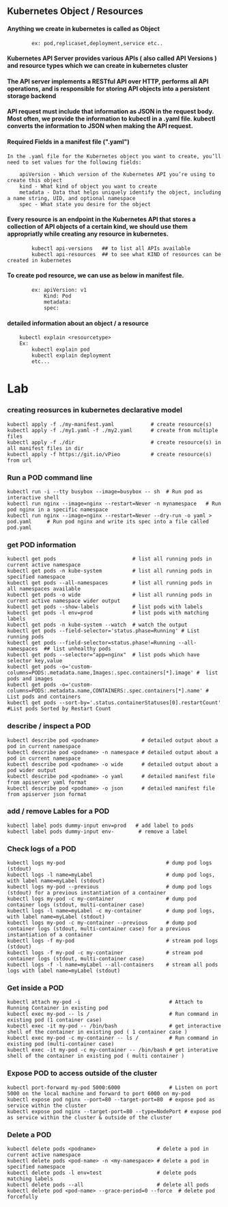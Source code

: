## Kubernetes Object / Resources 

#### Anything we create in kubernetes is called as Object
```
		ex: pod,replicaset,deployment,service etc..
```
#### Kubernetes API Server provides various APIs ( also called API Versions ) and resource types which we can create in kubernetes cluster

#### The API server implements a RESTful API over HTTP, performs all API operations, and is responsible for storing API objects into a persistent storage backend

#### API request must include that information as JSON in the request body. Most often, we provide the information to kubectl in a .yaml file. kubectl converts the information to JSON when making the API request.

#### Required Fields in a manifest file (".yaml")
```
In the .yaml file for the Kubernetes object you want to create, you’ll need to set values for the following fields:

    apiVersion - Which version of the Kubernetes API you’re using to create this object
    kind - What kind of object you want to create
    metadata - Data that helps uniquely identify the object, including a name string, UID, and optional namespace
    spec - What state you desire for the object
```

#### Every resource is an endpoint in the Kubernetes API that stores a collection of API objects of a certain kind, we should use them appropriatly while creating any resource in kubernetes.

```
		kubectl api-versions   ## to list all APIs available 
		kubectl api-resources  ## to see what KIND of resources can be created in kubernetes
```

#### To create pod resource, we can use as below in manifest file.  
```
		ex: apiVersion: v1
		    Kind: Pod
		    metadata:
		    spec:
```
#### detailed information about an object / a resource 
```
	kubectl explain <resourcetype>
	Ex:
	    kubectl explain pod
	    kubectl explain deployment
	    etc...
```

# Lab

### creating reosurces in kubernetes declarative model

```
kubectl apply -f ./my-manifest.yaml            # create resource(s)
kubectl apply -f ./my1.yaml -f ./my2.yaml      # create from multiple files
kubectl apply -f ./dir                         # create resource(s) in all manifest files in dir
kubectl apply -f https://git.io/vPieo          # create resource(s) from url
```

### Run a POD command line
```
kubectl run -i --tty busybox --image=busybox -- sh  # Run pod as interactive shell
kubectl run nginx --image=nginx --restart=Never -n mynamespace   # Run pod nginx in a specific namespace
kubectl run nginx --image=nginx --restart=Never --dry-run -o yaml > pod.yaml     # Run pod nginx and write its spec into a file called pod.yaml
```

### get POD information 
```
kubectl get pods                         # list all running pods in current active namespace
kubectl get pods -n kube-system          # list all running pods in specified namespace
kubectl get pods --all-namespaces        # list all running pods in all namespaces available
kubectl get pods -o wide                 # list all running pods in current active namespace wider output
kubectl get pods --show-labels           # list pods with labels
kubectl get pods -l env=prod             # list pods with matching labels
kubectl get pods -n kube-system --watch  # watch the output
kubectl get pods --field-selector='status.phase=Running' # List running pods
kubectl get pods --field-selector=status.phase!=Running --all-namespaces  ## list unhealthy pods
kubectl get pods --selector="app=nginx"  # list pods which have selector key,value
kubectl get pods -o='custom-columns=PODS:.metadata.name,Images:.spec.containers[*].image' #  list pods and images
kubectl get pods -o='custom-columns=PODS:.metadata.name,CONTAINERS:.spec.containers[*].name' # List pods and containers
kubectl get pods --sort-by='.status.containerStatuses[0].restartCount'   #List pods Sorted by Restart Count
```
### describe / inspect a POD
```
kubectl describe pod <podname>              # detailed output about a pod in current namespace
kubectl describe pod <podname> -n namespace # detailed output about a pod in current namespace
kubectl describe pod <podname> -o wide      # detailed output about a pod wider output
kubectl describe pod <podname> -o yaml      # detailed manifest file from apiserver yaml format
kubectl describe pod <podname> -o json      # detailed manifest file from apiserver json format
```
### add / remove Lables for a POD
```
kubectl label pods dummy-input env=prod   # add label to pods
kubectl label pods dummy-input env-        # remove a label
```
### Check logs of a POD
```
kubectl logs my-pod                                 # dump pod logs (stdout)
kubectl logs -l name=myLabel                        # dump pod logs, with label name=myLabel (stdout)
kubectl logs my-pod --previous                      # dump pod logs (stdout) for a previous instantiation of a container
kubectl logs my-pod -c my-container                 # dump pod container logs (stdout, multi-container case)
kubectl logs -l name=myLabel -c my-container        # dump pod logs, with label name=myLabel (stdout)
kubectl logs my-pod -c my-container --previous      # dump pod container logs (stdout, multi-container case) for a previous instantiation of a container
kubectl logs -f my-pod                              # stream pod logs (stdout)
kubectl logs -f my-pod -c my-container              # stream pod container logs (stdout, multi-container case)
kubectl logs -f -l name=myLabel --all-containers    # stream all pods logs with label name=myLabel (stdout)
```
### Get inside a POD
```
kubectl attach my-pod -i                             # Attach to Running Container in existing pod 
kubectl exec my-pod -- ls /                          # Run command in existing pod (1 container case)
kubectl exec -it my-pod -- /bin/bash                 # get interactive shell of the container in existing pod ( 1 container case )
kubectl exec my-pod -c my-container -- ls /          # Run command in existing pod (multi-container case)
kubectl exec -it my-pod -c my-container -- /bin/bash # get interative shell of the container in existing pod ( multi container ) 
```

### Expose POD to access outside of the cluster

```
kubectl port-forward my-pod 5000:6000                # Listen on port 5000 on the local machine and forward to port 6000 on my-pod
kubectl expose pod nginx --port=80 --target-port=80  # expose pod as service within the cluster
kubectl expose pod nginx --target-port=80 --type=NodePort # expose pod as service within the cluster & outside of the cluster
```

### Delete a POD
```
kubectl delete pods <podname>                    # delete a pod in current active namespace
kubectl delete pods <pod-name> -n <my-namespace> # delete a pod in specified namespace
kubectl delete pods -l env=test                  # delete pods matching labels
kubectl delete pods --all                        # delete all pods 
kubectl delete pod <pod-name> --grace-period=0 --force  # delete pod forcefully
```
